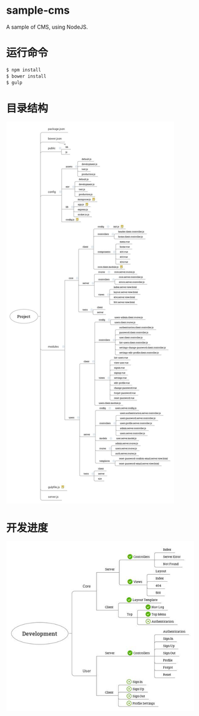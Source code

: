 # sample-cms
A sample of CMS, using NodeJS.

# 运行命令
```bash
$ npm install
$ bower install
$ gulp
```

# 目录结构
![Project](public/images/Project.jpg)

# 开发进度
![Development](public/images/Development.jpg)
